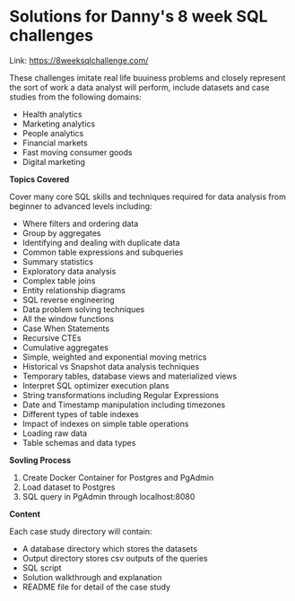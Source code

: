 # Solutions for Danny's 8 week SQL challenges
Link: https://8weeksqlchallenge.com/

These challenges imitate real life buuiness problems and closely represent the sort of work a data analyst will perform, include datasets and case studies from the following domains:

- Health analytics
- Marketing analytics
- People analytics
- Financial markets
- Fast moving consumer goods
- Digital marketing
  
**Topics Covered** 

Cover many core SQL skills and techniques required for data analysis from beginner to advanced levels including:

- Where filters and ordering data
- Group by aggregates
- Identifying and dealing with duplicate data
- Common table expressions and subqueries
- Summary statistics
- Exploratory data analysis
- Complex table joins
- Entity relationship diagrams
- SQL reverse engineering
- Data problem solving techniques
- All the window functions
- Case When Statements
- Recursive CTEs
- Cumulative aggregates
- Simple, weighted and exponential moving metrics
- Historical vs Snapshot data analysis techniques
- Temporary tables, database views and materialized views
- Interpret SQL optimizer execution plans
- String transformations including Regular Expressions
- Date and Timestamp manipulation including timezones
- Different types of table indexes
- Impact of indexes on simple table operations
- Loading raw data
- Table schemas and data types

**Sovling Process**
1. Create Docker Container for Postgres and PgAdmin
2. Load dataset to Postgres
3. SQL query in PgAdmin through localhost:8080

**Content**

Each case study directory will contain:
- A database directory which stores the datasets
- Output directory stores csv outputs of the queries
- SQL script
- Solution walkthrough and explanation
- README file for detail of the case study